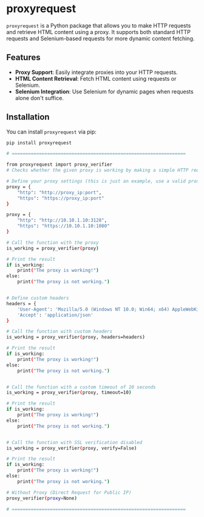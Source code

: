 # proxyrequest

`proxyrequest` is a Python package that allows you to make HTTP requests and retrieve HTML content using a proxy. It supports both standard HTTP requests and Selenium-based requests for more dynamic content fetching.

## Features

- **Proxy Support**: Easily integrate proxies into your HTTP requests.
- **HTML Content Retrieval**: Fetch HTML content using requests or Selenium.
- **Selenium Integration**: Use Selenium for dynamic pages when requests alone don't suffice.

## Installation

You can install `proxyrequest` via pip:

```bash
pip install proxyrequest

# ================================================================

from proxyrequest import proxy_verifier
# Checks whether the given proxy is working by making a simple HTTP request to a test URL.

# Define your proxy settings (this is just an example, use a valid proxy IP and port)
proxy = {
    "http": "http://proxy_ip:port",
    "https": "https://proxy_ip:port"
}

proxy = {
    "http": "http://10.10.1.10:3128",
    "https": "https://10.10.1.10:1080"
}

# Call the function with the proxy
is_working = proxy_verifier(proxy)

# Print the result
if is_working:
    print("The proxy is working!")
else:
    print("The proxy is not working.")


# Define custom headers
headers = {
    'User-Agent': 'Mozilla/5.0 (Windows NT 10.0; Win64; x64) AppleWebKit/537.36 (KHTML, like Gecko) Chrome/91.0.4472.124 Safari/537.36',
    'Accept': 'application/json'
}

# Call the function with custom headers
is_working = proxy_verifier(proxy, headers=headers)

# Print the result
if is_working:
    print("The proxy is working!")
else:
    print("The proxy is not working.")


# Call the function with a custom timeout of 10 seconds
is_working = proxy_verifier(proxy, timeout=10)

# Print the result
if is_working:
    print("The proxy is working!")
else:
    print("The proxy is not working.")


# Call the function with SSL verification disabled
is_working = proxy_verifier(proxy, verify=False)

# Print the result
if is_working:
    print("The proxy is working!")
else:
    print("The proxy is not working.")

# Without Proxy (Direct Request for Public IP)
proxy_verifier(proxy=None)

# ================================================================
